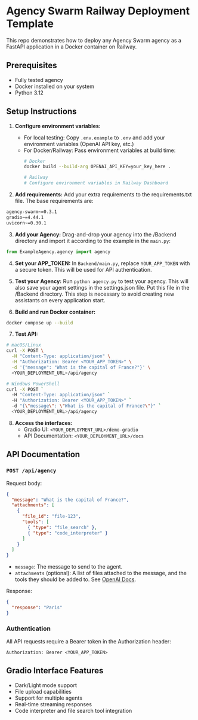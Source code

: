 # Agency Swarm Railway Deployment Template

This repo demonstrates how to deploy any Agency Swarm agency as a FastAPI application in a Docker container on Railway.

## Prerequisites
* Fully tested agency
* Docker installed on your system
* Python 3.12

## Setup Instructions
1. **Configure environment variables:** 
   - For local testing: Copy `.env.example` to `.env` and add your environment variables (OpenAI API key, etc.)
   - For Docker/Railway: Pass environment variables at build time:
     ```bash
     # Docker
     docker build --build-arg OPENAI_API_KEY=your_key_here .
     
     # Railway
     # Configure environment variables in Railway Dashboard
     ```

2. **Add requirements:** Add your extra requirements to the requirements.txt file. The base requirements are:
```python:Backend/requirements.txt
agency-swarm~=0.3.1
gradio~=4.44.1
uvicorn~=0.30.1
```

3. **Add your Agency:**
   Drag-and-drop your agency into the /Backend directory and import it according to the example in the `main.py`:
```python
from ExampleAgency.agency import agency
```

4. **Set your APP_TOKEN:**
   In `Backend/main.py`, replace `YOUR_APP_TOKEN` with a secure token. This will be used for API authentication.

5. **Test your Agency:**
   Run `python agency.py` to test your agency. This will also save your agent settings in the settings.json file. Put this file in the /Backend directory. This step is necessary to avoid creating new assistants on every application start.

6. **Build and run Docker container:**
```bash
docker compose up --build
```

7. **Test API:**
```bash
# macOS/Linux
curl -X POST \
  -H "Content-Type: application/json" \
  -H "Authorization: Bearer <YOUR_APP_TOKEN>" \
  -d '{"message": "What is the capital of France?"}' \
  <YOUR_DEPLOYMENT_URL>/api/agency
```

```bash
# Windows PowerShell
curl -X POST `
  -H "Content-Type: application/json" `
  -H "Authorization: Bearer <YOUR_APP_TOKEN>" `
  -d "{\"message\": \"What is the capital of France?\"}" `
  <YOUR_DEPLOYMENT_URL>/api/agency
```

8. **Access the interfaces:**
   - Gradio UI: `<YOUR_DEPLOYMENT_URL>/demo-gradio`
   - API Documentation: `<YOUR_DEPLOYMENT_URL>/docs`

## API Documentation

### `POST /api/agency`

Request body:
```json
{
  "message": "What is the capital of France?",
  "attachments": [
    {
      "file_id": "file-123",
      "tools": [
        { "type": "file_search" },
        { "type": "code_interpreter" }
      ]
    }
  ]
}
```

* `message`: The message to send to the agent.
* `attachments` (optional): A list of files attached to the message, and the tools they should be added to. See [OpenAI Docs](https://platform.openai.com/docs/api-reference/messages/createMessage#messages-createmessage-attachments).

Response:
```json
{
  "response": "Paris"
}
```

### Authentication

All API requests require a Bearer token in the Authorization header:
```
Authorization: Bearer <YOUR_APP_TOKEN>
```

## Gradio Interface Features
- Dark/Light mode support
- File upload capabilities
- Support for multiple agents
- Real-time streaming responses
- Code interpreter and file search tool integration
